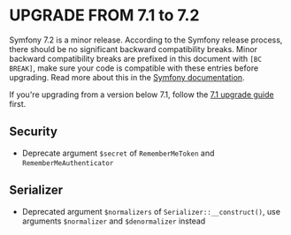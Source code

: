 UPGRADE FROM 7.1 to 7.2
=======================

Symfony 7.2 is a minor release. According to the Symfony release process, there should be no significant
backward compatibility breaks. Minor backward compatibility breaks are prefixed in this document with
`[BC BREAK]`, make sure your code is compatible with these entries before upgrading.
Read more about this in the [Symfony documentation](https://symfony.com/doc/7.2/setup/upgrade_minor.html).

If you're upgrading from a version below 7.1, follow the [7.1 upgrade guide](UPGRADE-7.1.md) first.

Security
--------

 * Deprecate argument `$secret` of `RememberMeToken` and `RememberMeAuthenticator`

Serializer
----------

 * Deprecated argument `$normalizers` of `Serializer::__construct()`, use arguments `$normalizer` and `$denormalizer` instead
